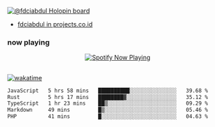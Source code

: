 [![@fdciabdul Holopin board](https://holopin.io/api/user/board?user=fdciabdul)](https://holopin.io/@fdciabdul)

- [fdciabdul in projects.co.id](https://projects.co.id/public/browse_users/view/496e26/fdciabdul)

### now playing 

<p align="center">
  <a href="https://open.spotify.com/user/31ljmyymhthokwewwcd6dsdmvprm" target="_blank"><img src="https://novatorem-psi-rosy.vercel.app/api/spotify" alt="Spotify Now Playing"/></a>
</p>

##

[![wakatime](https://wakatime.com/badge/user/87646243-158a-4241-a3cb-668e1fa2dbb8.svg)](https://wakatime.com/@87646243-158a-4241-a3cb-668e1fa2dbb8)
<!--START_SECTION:waka-->

```txt
JavaScript   5 hrs 58 mins   ██████████░░░░░░░░░░░░░░░   39.68 %
Rust         5 hrs 17 mins   ████████▓░░░░░░░░░░░░░░░░   35.12 %
TypeScript   1 hr 23 mins    ██▒░░░░░░░░░░░░░░░░░░░░░░   09.29 %
Markdown     49 mins         █▒░░░░░░░░░░░░░░░░░░░░░░░   05.46 %
PHP          41 mins         █░░░░░░░░░░░░░░░░░░░░░░░░   04.63 %
```

<!--END_SECTION:waka-->
